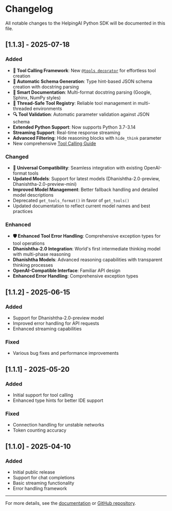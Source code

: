 # Changelog

All notable changes to the HelpingAI Python SDK will be documented in this file.

## [1.1.3] - 2025-07-18

### Added
- **🔧 Tool Calling Framework**: New [`@tools decorator`](HelpingAI/tools/core.py:144) for effortless tool creation
- **🤖 Automatic Schema Generation**: Type hint-based JSON schema creation with docstring parsing
- **📝 Smart Documentation**: Multi-format docstring parsing (Google, Sphinx, NumPy styles)
- **🧠 Thread-Safe Tool Registry**: Reliable tool management in multi-threaded environments
- **🔍 Tool Validation**: Automatic parameter validation against JSON schema
- **Extended Python Support**: Now supports Python 3.7-3.14
- **Streaming Support**: Real-time response streaming
- **Advanced Filtering**: Hide reasoning blocks with `hide_think` parameter
- New comprehensive [Tool Calling Guide](docs/tool_calling.md)

### Changed
- **🔄 Universal Compatibility**: Seamless integration with existing OpenAI-format tools
- **Updated Models**: Support for latest models (Dhanishtha-2.0-preview, Dhanishtha-2.0-preview-mini)
- **Improved Model Management**: Better fallback handling and detailed model descriptions
- Deprecated `get_tools_format()` in favor of `get_tools()`
- Updated documentation to reflect current model names and best practices

### Enhanced
- **🛡️ Enhanced Tool Error Handling**: Comprehensive exception types for tool operations
- **Dhanishtha-2.0 Integration**: World's first intermediate thinking model with multi-phase reasoning
- **Dhanishtha Models**: Advanced reasoning capabilities with transparent thinking processes
- **OpenAI-Compatible Interface**: Familiar API design
- **Enhanced Error Handling**: Comprehensive exception types

## [1.1.2] - 2025-06-15

### Added
- Support for Dhanishtha-2.0-preview model
- Improved error handling for API requests
- Enhanced streaming capabilities

### Fixed
- Various bug fixes and performance improvements

## [1.1.1] - 2025-05-20

### Added
- Initial support for tool calling
- Enhanced type hints for better IDE support

### Fixed
- Connection handling for unstable networks
- Token counting accuracy

## [1.1.0] - 2025-04-10

### Added
- Initial public release
- Support for chat completions
- Basic streaming functionality
- Error handling framework

---

For more details, see the [documentation](docs/) or [GitHub repository](https://github.com/HelpingAI/HelpingAI-python).